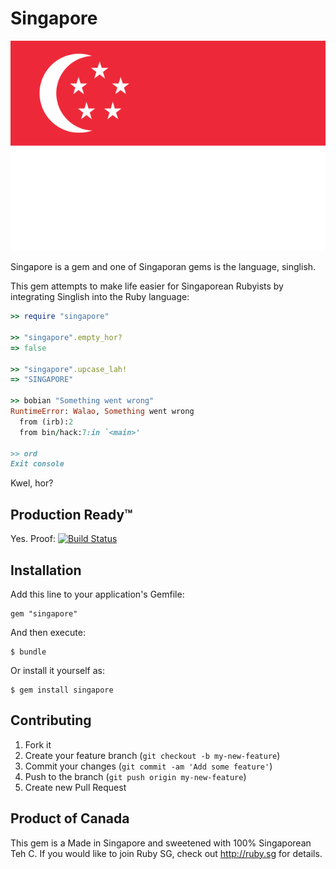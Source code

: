 # Singapore

![Singapore flag](flag-sg.png)

Singapore is a gem and one of Singaporan gems is the language, singlish.

This gem attempts to make life easier for Singaporean Rubyists by integrating Singlish into the Ruby language:

```ruby
>> require "singapore"

>> "singapore".empty_hor?
=> false

>> "singapore".upcase_lah!
=> "SINGAPORE"

>> bobian "Something went wrong"
RuntimeError: Walao, Something went wrong
  from (irb):2
  from bin/hack:7:in `<main>'

>> ord
Exit console
```

Kwel, hor?

## Production Ready™

Yes. Proof: [![Build Status](https://travis-ci.org/JuanitoFatas/Singapore.png)](https://travis-ci.org/JuanitoFatas/Singapore)

## Installation

Add this line to your application's Gemfile:

    gem "singapore"

And then execute:

    $ bundle

Or install it yourself as:

    $ gem install singapore

## Contributing

1. Fork it
2. Create your feature branch (`git checkout -b my-new-feature`)
3. Commit your changes (`git commit -am 'Add some feature'`)
4. Push to the branch (`git push origin my-new-feature`)
5. Create new Pull Request

## Product of Canada

This gem is a Made in Singapore and sweetened with 100% Singaporean Teh C. If you would like to join Ruby SG, check out http://ruby.sg for details.
